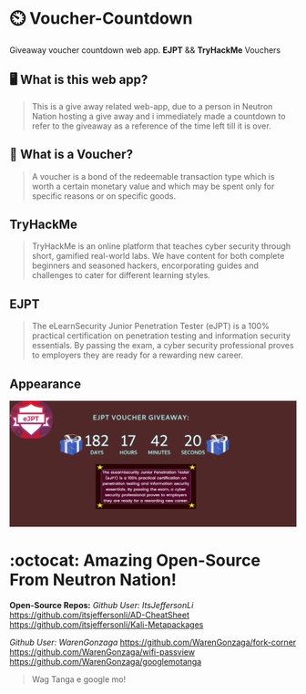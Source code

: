 # ⏲️ Voucher-Countdown
Giveaway voucher countdown web app.
**EJPT** && **TryHackMe** Vouchers

## 🖥️ What is this web app?
>This is a give away related web-app, due to a person in Neutron Nation 
hosting a give away and i immediately made a countdown to refer to the giveaway as 
a reference of the time left till it is over.

## 🎁 What is a Voucher?
>A voucher is a bond of the redeemable transaction type which is worth a certain monetary value and which may be spent only for specific reasons or on specific goods. 

## TryHackMe
>TryHackMe is an online platform that teaches cyber security through short, gamified real-world labs. We have content for both complete beginners and seasoned hackers, encorporating guides and challenges to cater for different learning styles.

## EJPT
>The eLearnSecurity Junior Penetration Tester (eJPT) is a 100% practical certification on penetration testing and information security essentials. By passing the exam, a cyber security professional proves to employers they are ready for a rewarding new career.

## Appearance
<img src="ejpt.png" width=700>

# :octocat: Amazing Open-Source From Neutron Nation!
**Open-Source Repos:**
*Github User: ItsJeffersonLi* <br>
https://github.com/itsjeffersonli/AD-CheatSheet <br>
https://github.com/itsjeffersonli/Kali-Metapackages <br>

*Github User: WarenGonzaga*
https://github.com/WarenGonzaga/fork-corner <br>
https://github.com/WarenGonzaga/wifi-passview <br>
https://github.com/WarenGonzaga/googlemotanga <br>

>Wag Tanga e google mo!
